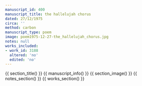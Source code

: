 ```yaml
---
manuscript_id: 400
manuscript_title: the hallelujah chorus
dated: 27/12/1975
circa: ''
method: carbon
manuscript_type: poem
image: poem1975-12-27-the_hallelujah_chorus.jpg
notes: null
works_included:
- work_id: 3188
  altered: 'no'
  edited: 'no'
---
```


{{ section_title() }}
{{ manuscript_info() }}
{{ section_image() }}
{{ notes_section() }}
{{ works_section() }}
